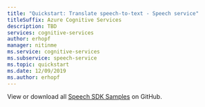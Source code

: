 ```yaml
---
title: "Quickstart: Translate speech-to-text - Speech service"
titleSuffix: Azure Cognitive Services
description: TBD
services: cognitive-services
author: erhopf
manager: nitinme
ms.service: cognitive-services
ms.subservice: speech-service
ms.topic: quickstart
ms.date: 12/09/2019
ms.author: erhopf
---
```


View or download all <a href="https://aka.ms/speech/github">Speech SDK Samples</a> on GitHub.
